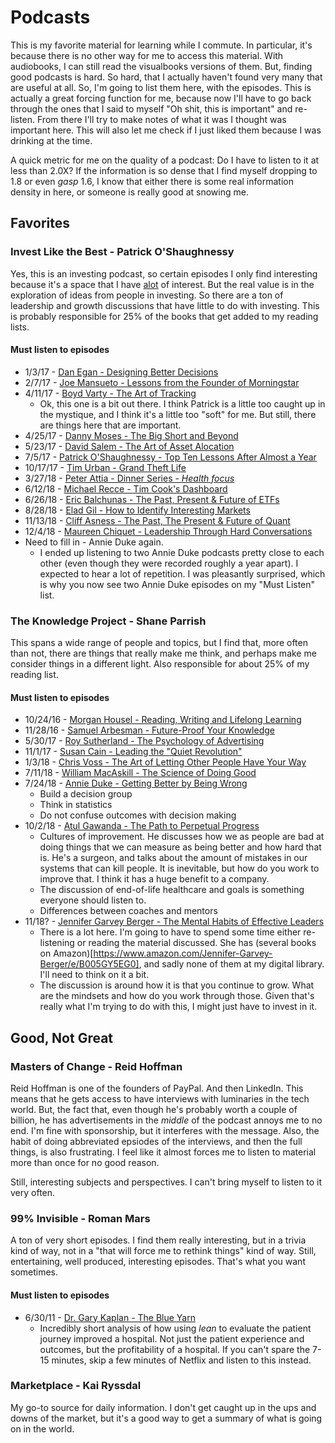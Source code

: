 # Podcasts

This is my favorite material for learning while I commute.  In particular, it's because there is no other way for me to access this material.  With audiobooks, I can still read the visualbooks versions of them.  But, finding good podcasts is hard.  So hard, that I actually haven't found very many that are useful at all.  So, I'm going to list them here, with the episodes.  This is actually a great forcing function for me, because now I'll have to go back through the ones that I said to myself "Oh shit, this is important" and re-listen.  From there I'll try to make notes of what it was I thought was important here.  This will also let me check if I just liked them because I was drinking at the time.

A quick metric for me on the quality of a podcast:  Do I have to listen to it at less than 2.0X?  If the information is so dense that I find myself dropping to 1.8 or even *gasp* 1.6, I know that either there is some real information density in here, or someone is really good at snowing me.

## Favorites

### Invest Like the Best - Patrick O'Shaughnessy

   Yes, this is an investing podcast, so certain episodes I only find interesting because it's a space that I have [alot](https://hyperboleandahalf.blogspot.com/2010/04/alot-is-better-than-you-at-everything.html) of interest.  But the real value is in the exploration of ideas from people in investing.  So there are a ton of leadership and growth discussions that have little to do with investing.  This is probably responsible for 25% of the books that get added to my reading lists.

#### Must listen to episodes

* 1/3/17 - [Dan Egan - Designing Better Decisions](http://investorfieldguide.com/egan/)
* 2/7/17 - [Joe Mansueto - Lessons from the Founder of Morningstar](http://investorfieldguide.com/joe/)
* 4/11/17 - [Boyd Varty - The Art of Tracking](http://investorfieldguide.com/boyd/)
  * Ok, this one is a bit out there.  I think Patrick is a little too caught up in the mystique, and I think it's a little too "soft" for me.  But still, there are things here that are important.
* 4/25/17 - [Danny Moses - The Big Short and Beyond](http://investorfieldguide.com/danny/)
* 5/23/17 - [David Salem - The Art of Asset Alocation](http://investorfieldguide.com/salem/)
* 7/5/17 - [Patrick O'Shaughnessy - Top Ten Lessons After Almost a Year](http://investorfieldguide.com/lessons-learned-after-almost-a-year/)
* 10/17/17 - [Tim Urban - Grand Theft Life](http://investorfieldguide.com/urban/)
* 3/27/18 - [Peter Attia - Dinner Series - *Health focus*](http://investorfieldguide.com/attialive/)
* 6/12/18 - [Michael Recce - Tim Cook's Dashboard](http://investorfieldguide.com/reece/)
* 6/26/18 - [Eric Balchunas - The Past, Present & Future of ETFs](http://investorfieldguide.com/balchunas/)
* 8/28/18 - [Elad Gil - How to Identify Interesting Markets](http://investorfieldguide.com/elad/)
* 11/13/18 - [Cliff Asness - The Past, The Present & Future of Quant](http://investorfieldguide.com/asness/)
* 12/4/18 - [Maureen Chiquet - Leadership Through Hard Conversations](http://investorfieldguide.com/maureen/)
* <a name="annieduke1">Need to fill in - Annie Duke again.  </a>
  * I ended up listening to two Annie Duke podcasts pretty close to each other (even though they were recorded roughly a year apart).  I expected to hear a lot of repetition.  I was pleasantly surprised, which is why you now see two Annie Duke episodes on my "Must Listen" list.

### The Knowledge Project - Shane Parrish

   This spans a wide range of people and topics, but I find that, more often than not, there are things that really make me think, and perhaps make me consider things in a different light. Also responsible for about 25% of my reading list.

#### Must listen to episodes

* 10/24/16 - [Morgan Housel - Reading, Writing and Lifelong Learning](https://fs.blog/morgan-housel/)
* 11/28/16 - [Samuel Arbesman - Future-Proof Your Knowledge](https://fs.blog/samuel-arbesman/)
* 5/30/17 - [Roy Sutherland - The Psychology of Advertising](https://fs.blog/rory-sutherland/)
* 11/1/17 - [Susan Cain - Leading the "Quiet Revolution"](https://fs.blog/susan-cain/)
* 1/3/18 - [Chris Voss - The Art of Letting Other People Have Your Way](https://fs.blog/2018/01/chris-voss/)
* 7/11/18 - [William MacAskill - The Science of Doing Good](https://fs.blog/william-macaskill/)
* <a name="annieduke2">7/24/18</a> - [Annie Duke - Getting Better by Being Wrong](https://fs.blog/annie-duke/)
  * Build a decision group
  * Think in statistics
  * Do not confuse outcomes with decision making
* 10/2/18 - [Atul Gawanda - The Path to Perpetual Progress](https://fs.blog/atul-gawande/)
  * Cultures of improvement.  He discusses how we as people are bad at doing things that we can measure as being better and how hard that is.  He's a surgeon, and talks about the amount of mistakes in our systems that can kill people.  It is inevitable, but how do you work to improve that.  I think it has a huge benefit to a company.
  * The discussion of end-of-life healthcare and goals is something everyone should listen to.
  * Differences between coaches and mentors
* 11/18? - [Jennifer Garvey Berger - The Mental Habits of Effective Leaders](https://fs.blog/jennifer-garvey-berger/) 
  * There is a lot here.  I'm going to have to spend some time either re-listening or reading the material discussed.  She has (several books on Amazon)[https://www.amazon.com/Jennifer-Garvey-Berger/e/B005GY5EG0], and sadly none of them at my digital library.  I'll need to think on it a bit.
  * The discussion is around how it is that you continue to grow.  What are the mindsets and how do you work through those.  Given that's really what I'm trying to do with this, I might just have to invest in it.

## Good, Not Great

### Masters of Change - Reid Hoffman

Reid Hoffman is one of the founders of PayPal.  And then LinkedIn.  This means that he gets access to have interviews with luminaries in the tech world.  But, the fact that, even though he's probably worth a couple of billion, he has advertisements in the *middle* of the podcast annoys me to no end.  I'm fine with sponsorship, but it interferes with the message.  Also, the habit of doing abbreviated epsiodes of the interviews, and then the full things, is also frustrating.  I feel like it almost forces me to listen to material more than once for no good reason.

Still, interesting subjects and perspectives.  I can't bring myself to listen to it very often.

### 99% Invisible - Roman Mars

A ton of very short episodes.  I find them really interesting, but in a trivia kind of way, not in a "that will force me to rethink things" kind of way.  Still, entertaining, well produced, interesting episodes.  That's what you want sometimes.

#### Must listen to episodes

* 6/30/11 - [Dr. Gary Kaplan - The Blue Yarn](https://99percentinvisible.org/episode/episode-30-the-blue-yarn-download-embed-share/)
  * Incredibly short analysis of how using *lean* to evaluate the patient journey improved a hospital.  Not just the patient experience and outcomes, but the profitability of a hospital.  If you can't spare the 7-15 minutes, skip a few minutes of Netflix and listen to this instead.

### Marketplace - Kai Ryssdal

My go-to source for daily information.  I don't get caught up in the ups and downs of the market, but it's a good way to get a summary of what is going on in the world.  
